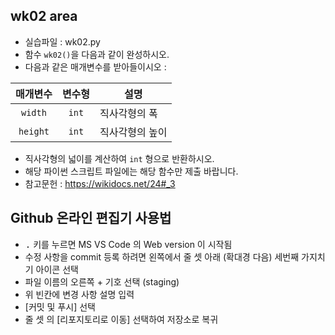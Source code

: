 ## wk02 area

* 실습파일 : wk02.py
* 함수 `wk02()`을 다음과 같이 완성하시오.
* 다음과 같은 매개변수를 받아들이시오 :

매개변수 | 변수형 | 설명
:-----:|:-----:|-----
`width` | `int` | 직사각형의 폭
`height` | `int` | 직사각형의 높이

* 직사각형의 넓이를 계산하여 `int` 형으로 반환하시오.
* 해당 파이썬 스크립트 파일에는 해당 함수만 제출 바랍니다.
* 참고문헌 : https://wikidocs.net/24#_3

## Github 온라인 편집기 사용법
* <kbd>.</kbd> 키를 누르면 MS VS Code 의 Web version 이 시작됨
* 수정 사항을 commit 등록 하려면 왼쪽에서 줄 셋 아래 (확대경 다음) 세번째 가지치기 아이콘 선택
* 파일 이름의 오른쪽 + 기호 선택 (staging)
* 위 빈칸에 변경 사항 설명 입력
* [커밋 및 푸시] 선택
* 줄 셋 의 [리포지토리로 이동] 선택하여 저장소로 복귀
